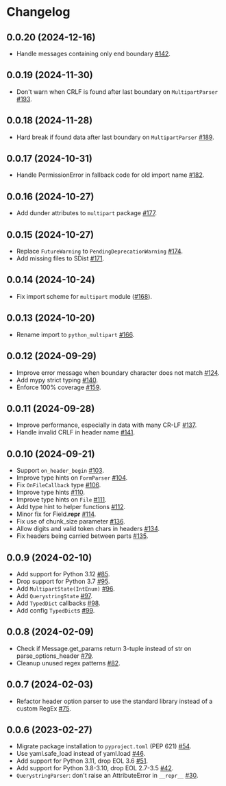 # Changelog

## 0.0.20 (2024-12-16)

- Handle messages containing only end boundary [#142](https://github.com/Kludex/python-multipart/pull/142).

## 0.0.19 (2024-11-30)

- Don't warn when CRLF is found after last boundary on `MultipartParser` [#193](https://github.com/Kludex/python-multipart/pull/193).

## 0.0.18 (2024-11-28)

- Hard break if found data after last boundary on `MultipartParser` [#189](https://github.com/Kludex/python-multipart/pull/189).

## 0.0.17 (2024-10-31)

- Handle PermissionError in fallback code for old import name [#182](https://github.com/Kludex/python-multipart/pull/182).

## 0.0.16 (2024-10-27)

- Add dunder attributes to `multipart` package [#177](https://github.com/Kludex/python-multipart/pull/177).

## 0.0.15 (2024-10-27)

- Replace `FutureWarning` to `PendingDeprecationWarning` [#174](https://github.com/Kludex/python-multipart/pull/174).
- Add missing files to SDist [#171](https://github.com/Kludex/python-multipart/pull/171).

## 0.0.14 (2024-10-24)

- Fix import scheme for `multipart` module ([#168](https://github.com/Kludex/python-multipart/pull/168)).

## 0.0.13 (2024-10-20)

- Rename import to `python_multipart` [#166](https://github.com/Kludex/python-multipart/pull/166).

## 0.0.12 (2024-09-29)

- Improve error message when boundary character does not match [#124](https://github.com/Kludex/python-multipart/pull/124).
- Add mypy strict typing [#140](https://github.com/Kludex/python-multipart/pull/140).
- Enforce 100% coverage [#159](https://github.com/Kludex/python-multipart/pull/159).

## 0.0.11 (2024-09-28)

- Improve performance, especially in data with many CR-LF [#137](https://github.com/Kludex/python-multipart/pull/137).
- Handle invalid CRLF in header name [#141](https://github.com/Kludex/python-multipart/pull/141).

## 0.0.10 (2024-09-21)

- Support `on_header_begin` [#103](https://github.com/Kludex/python-multipart/pull/103).
- Improve type hints on `FormParser` [#104](https://github.com/Kludex/python-multipart/pull/104).
- Fix `OnFileCallback` type [#106](https://github.com/Kludex/python-multipart/pull/106).
- Improve type hints [#110](https://github.com/Kludex/python-multipart/pull/110).
- Improve type hints on `File` [#111](https://github.com/Kludex/python-multipart/pull/111).
- Add type hint to helper functions [#112](https://github.com/Kludex/python-multipart/pull/112).
- Minor fix for Field.**repr** [#114](https://github.com/Kludex/python-multipart/pull/114).
- Fix use of chunk_size parameter [#136](https://github.com/Kludex/python-multipart/pull/136).
- Allow digits and valid token chars in headers [#134](https://github.com/Kludex/python-multipart/pull/134).
- Fix headers being carried between parts [#135](https://github.com/Kludex/python-multipart/pull/135).

## 0.0.9 (2024-02-10)

- Add support for Python 3.12 [#85](https://github.com/Kludex/python-multipart/pull/85).
- Drop support for Python 3.7 [#95](https://github.com/Kludex/python-multipart/pull/95).
- Add `MultipartState(IntEnum)` [#96](https://github.com/Kludex/python-multipart/pull/96).
- Add `QuerystringState` [#97](https://github.com/Kludex/python-multipart/pull/97).
- Add `TypedDict` callbacks [#98](https://github.com/Kludex/python-multipart/pull/98).
- Add config `TypedDict`s [#99](https://github.com/Kludex/python-multipart/pull/99).

## 0.0.8 (2024-02-09)

- Check if Message.get_params return 3-tuple instead of str on parse_options_header [#79](https://github.com/Kludex/python-multipart/pull/79).
- Cleanup unused regex patterns [#82](https://github.com/Kludex/python-multipart/pull/82).

## 0.0.7 (2024-02-03)

- Refactor header option parser to use the standard library instead of a custom RegEx [#75](https://github.com/andrew-d/python-multipart/pull/75).

## 0.0.6 (2023-02-27)

- Migrate package installation to `pyproject.toml` (PEP 621) [#54](https://github.com/andrew-d/python-multipart/pull/54).
- Use yaml.safe_load instead of yaml.load [#46](https://github.com/andrew-d/python-multipart/pull/46).
- Add support for Python 3.11, drop EOL 3.6 [#51](https://github.com/andrew-d/python-multipart/pull/51).
- Add support for Python 3.8-3.10, drop EOL 2.7-3.5 [#42](https://github.com/andrew-d/python-multipart/pull/42).
- `QuerystringParser`: don't raise an AttributeError in `__repr__` [#30](https://github.com/andrew-d/python-multipart/pull/30).
